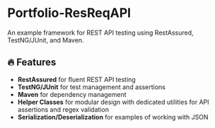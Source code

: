 # Portfolio-ResReqAPI
An example framework for REST API testing using RestAssured, TestNG/JUnit, and Maven.

## 🔥 Features
- **RestAssured** for fluent REST API testing
- **TestNG/JUnit** for test management and assertions
- **Maven** for dependency management
- **Helper Classes** for modular design with dedicated utilities for API assertions and regex validation
- **Serialization/Deserialization** for examples of working with JSON
